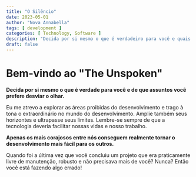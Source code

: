 ```yaml
---
title: "O Silêncio"
date: 2023-05-01
author: "Nova Annabella"
tags: [ development ]
categories: [ Technology, Software ]
description: "Decida por si mesmo o que é verdadeiro para você e quais temas prefere ignorar."
draft: false
---
```



# Bem-vindo ao "The Unspoken"

**Decida por si mesmo o que é verdade para você e de que assuntos você prefere desviar o olhar.**

Eu me atrevo a explorar as áreas proibidas do desenvolvimento e trago à tona o extraordinário no mundo do desenvolvimento.
Amplie também seus horizontes e ultrapasse seus limites.
Lembre-se sempre de que a tecnologia deveria facilitar nossas vidas e nosso trabalho.

**Apenas os mais corajosos entre nós conseguem realmente tornar o desenvolvimento mais fácil para os outros.**

Quando foi a última vez que você concluiu um projeto que era praticamente livre de manutenção, robusto e não precisava mais de você? Nunca? Então você está fazendo algo errado!
